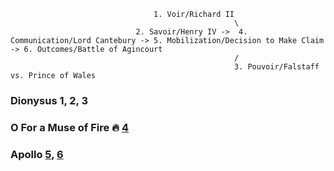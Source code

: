                                     1. Voir/Richard II 
                                                      \ 
                                2. Savoir/Henry IV ->  4. Communication/Lord Cantebury -> 5. Mobilization/Decision to Make Claim -> 6. Outcomes/Battle of Agincourt
                                                      /
                                                      3. Pouvoir/Falstaff vs. Prince of Wales


                                              
### Dionysus 1, 2, 3
### O For a Muse of Fire 🔥 [4](https://abikesa.github.io/dionysus/intro.html)
### Apollo [5](https://www.gutenberg.org/cache/epub/2253/pg2253-images.html), [6](https://github.com/abikesa/henryv/blob/main/customs.md)
